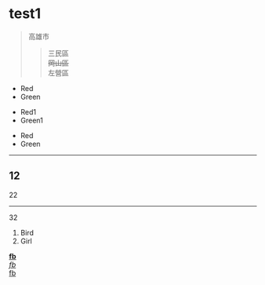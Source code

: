 # test1
>高雄市
>>三民區\
>>~~岡山區~~\
>>左營區

<NTFST>
  
 * Red
 * Green
 + Red1
 + Green1
 
 - Red 
 - Green
 ***
 12
 ---
 22
 ___
 32
 
 1. Bird
 2.   Girl
 
**[fb](https://www.facebook.com/groups/215836632305415/)**\
*[fb](https://www.facebook.com/groups/215836632305415/)*\
[fb](https://www.facebook.com/groups/215836632305415/)


